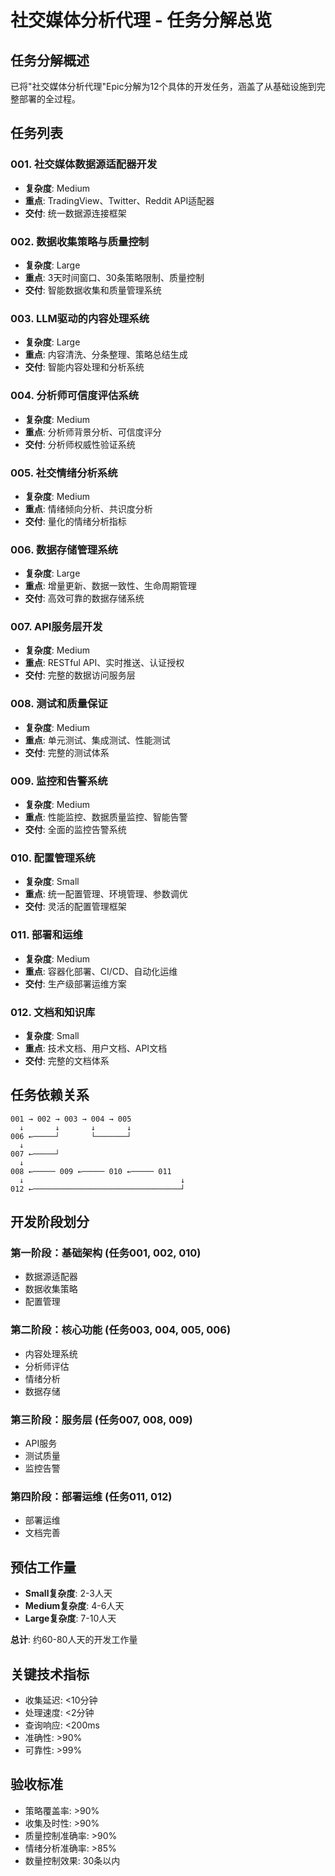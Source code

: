 # 社交媒体分析代理 - 任务分解总览

## 任务分解概述

已将"社交媒体分析代理"Epic分解为12个具体的开发任务，涵盖了从基础设施到完整部署的全过程。

## 任务列表

### 001. 社交媒体数据源适配器开发
- **复杂度**: Medium
- **重点**: TradingView、Twitter、Reddit API适配器
- **交付**: 统一数据源连接框架

### 002. 数据收集策略与质量控制
- **复杂度**: Large
- **重点**: 3天时间窗口、30条策略限制、质量控制
- **交付**: 智能数据收集和质量管理系统

### 003. LLM驱动的内容处理系统
- **复杂度**: Large
- **重点**: 内容清洗、分条整理、策略总结生成
- **交付**: 智能内容处理和分析系统

### 004. 分析师可信度评估系统
- **复杂度**: Medium
- **重点**: 分析师背景分析、可信度评分
- **交付**: 分析师权威性验证系统

### 005. 社交情绪分析系统
- **复杂度**: Medium
- **重点**: 情绪倾向分析、共识度分析
- **交付**: 量化的情绪分析指标

### 006. 数据存储管理系统
- **复杂度**: Large
- **重点**: 增量更新、数据一致性、生命周期管理
- **交付**: 高效可靠的数据存储系统

### 007. API服务层开发
- **复杂度**: Medium
- **重点**: RESTful API、实时推送、认证授权
- **交付**: 完整的数据访问服务层

### 008. 测试和质量保证
- **复杂度**: Medium
- **重点**: 单元测试、集成测试、性能测试
- **交付**: 完整的测试体系

### 009. 监控和告警系统
- **复杂度**: Medium
- **重点**: 性能监控、数据质量监控、智能告警
- **交付**: 全面的监控告警系统

### 010. 配置管理系统
- **复杂度**: Small
- **重点**: 统一配置管理、环境管理、参数调优
- **交付**: 灵活的配置管理框架

### 011. 部署和运维
- **复杂度**: Medium
- **重点**: 容器化部署、CI/CD、自动化运维
- **交付**: 生产级部署运维方案

### 012. 文档和知识库
- **复杂度**: Small
- **重点**: 技术文档、用户文档、API文档
- **交付**: 完整的文档体系

## 任务依赖关系

```
001 → 002 → 003 → 004 → 005
  ↓       ↓       ↓       ↓
006 ←─────┘       └───────┘
  ↓
007 ←─────┘
  ↓
008 ←───── 009 ←───── 010 ←───── 011
  ↓                                   ↓
012 ←─────────────────────────────────┘
```

## 开发阶段划分

### 第一阶段：基础架构 (任务001, 002, 010)
- 数据源适配器
- 数据收集策略
- 配置管理

### 第二阶段：核心功能 (任务003, 004, 005, 006)
- 内容处理系统
- 分析师评估
- 情绪分析
- 数据存储

### 第三阶段：服务层 (任务007, 008, 009)
- API服务
- 测试质量
- 监控告警

### 第四阶段：部署运维 (任务011, 012)
- 部署运维
- 文档完善

## 预估工作量

- **Small复杂度**: 2-3人天
- **Medium复杂度**: 4-6人天
- **Large复杂度**: 7-10人天

**总计**: 约60-80人天的开发工作量

## 关键技术指标

- 收集延迟: <10分钟
- 处理速度: <2分钟
- 查询响应: <200ms
- 准确性: >90%
- 可靠性: >99%

## 验收标准

- 策略覆盖率: >90%
- 收集及时性: >90%
- 质量控制准确率: >90%
- 情绪分析准确率: >85%
- 数量控制效果: 30条以内